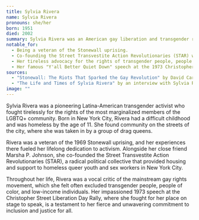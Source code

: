 ```yaml
---
title: Sylvia Rivera
name: Sylvia Rivera
pronouns: she/her
born: 1951
died: 2002
summary: Sylvia Rivera was an American gay liberation and transgender rights activist. She was a founding member of both the Gay Liberation Front and the Gay Activists Alliance and, with Marsha P. Johnson, co-founded the Street Transvestite Action Revolutionaries (STAR).
notable_for:
  - Being a veteran of the Stonewall uprising.
  - Co-founding the Street Transvestite Action Revolutionaries (STAR) with Marsha P. Johnson.
  - Her tireless advocacy for the rights of transgender people, people of color, and low-income queer people.
  - Her famous "Y'all Better Quiet Down" speech at the 1973 Christopher Street Liberation Day Rally.
sources:
  - "Stonewall: The Riots That Sparked the Gay Revolution" by David Carter
  - "The Life and Times of Sylvia Rivera" by an interview with Sylvia Rivera
image: ""
---
```


Sylvia Rivera was a pioneering Latina-American transgender activist who fought tirelessly for the rights of the most marginalized members of the LGBTQ+ community. Born in New York City, Rivera had a difficult childhood and was homeless by the age of 11. She found community on the streets of the city, where she was taken in by a group of drag queens.

Rivera was a veteran of the 1969 Stonewall uprising, and her experiences there fueled her lifelong dedication to activism. Alongside her close friend Marsha P. Johnson, she co-founded the Street Transvestite Action Revolutionaries (STAR), a radical political collective that provided housing and support to homeless queer youth and sex workers in New York City.

Throughout her life, Rivera was a vocal critic of the mainstream gay rights movement, which she felt often excluded transgender people, people of color, and low-income individuals. Her impassioned 1973 speech at the Christopher Street Liberation Day Rally, where she fought for her place on stage to speak, is a testament to her fierce and unwavering commitment to inclusion and justice for all.
